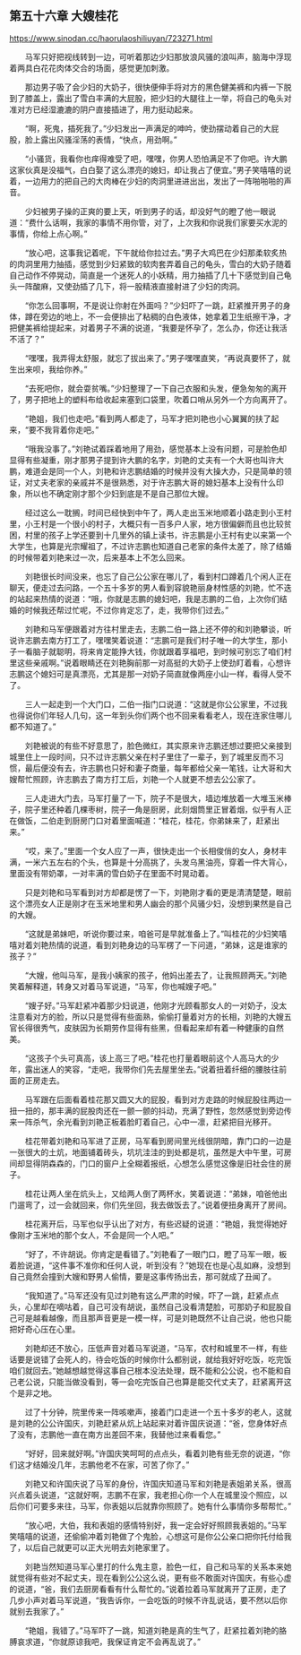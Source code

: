 ## 第五十六章 大嫂桂花

https://www.sinodan.cc/haorulaoshiliuyan/723271.html

　　马军只好把视线转到一边，可听着那边少妇那放浪风骚的浪叫声，脑海中浮现着两具白花花肉体交合的场面，感觉更加刺激。

　　那边男子吸了会少妇的大奶子，很快便伸手将对方的黑色健美裤和内裤一下脱到了膝盖上，露出了雪白丰满的大屁股，把少妇的大腿往上一举，将自己的龟头对准对方已经湿漉漉的阴户直接插进了，用力挺动起来。

　　“啊，死鬼，插死我了。”少妇发出一声满足的呻吟，使劲摆动着自己的大屁股，脸上露出风骚淫荡的表情，“快点，用劲啊。”

　　“小骚货，我看你也痒得难受了吧，嘿嘿，你男人恐怕满足不了你吧。许大鹏这家伙真是没福气，白白娶了这么漂亮的媳妇，却让我占了便宜。”男子笑嘻嘻的说着，一边用力的把自己的大肉棒在少妇的肉洞里进进出出，发出了一阵啪啪啪的声音。

　　少妇被男子操的正爽的要上天，听到男子的话，却没好气的瞪了他一眼说道：“费什么话啊，我家的事情不用你管，对了，上次我和你说我们家要买水泥的事情，你给上点心啊。”

　　“放心吧，这事我记着呢，下午就给你拉过去。”男子大鸡巴在少妇那柔软炙热的肉洞里用力抽插，感觉到少妇紧致的软肉套弄着自己的龟头，雪白的大奶子随着自己动作不停晃动，简直是一个迷死人的小妖精，用力抽插了几十下感觉到自己龟头一阵酸麻，又使劲插了几下，将一股精液直接射进了少妇的肉洞。

　　“你怎么回事啊，不是说让你射在外面吗？”少妇吓了一跳，赶紧推开男子的身体，蹲在旁边的地上，不一会便排出了粘稠的白色液体，她拿着卫生纸擦干净，才把健美裤给提起来，对着男子不满的说道，“我要是怀孕了，怎么办，你还让我活不活了？”

　　“嘿嘿，我弄得太舒服，就忘了拔出来了。”男子嘿嘿直笑，“再说真要怀了，就生出来呗，我给你养。”

　　“去死吧你，就会耍贫嘴。”少妇整理了一下自己衣服和头发，便急匆匆的离开了，男子把地上的塑料布给收起来塞到口袋里，吹着口哨从另外一个方向离开了。

　　“艳姐，我们也走吧。”看到两人都走了，马军才把刘艳也小心翼翼的扶了起来，“要不我背着你走吧。”

　　“哦我没事了。”刘艳试着踩着地用了用劲，感觉基本上没有问题，可是脸色却显得有些凝重，刚才那男子提到许大鹏的名字，刘艳的丈夫有一个大哥也叫许大鹏，难道会是同一个人，刘艳和许志鹏结婚的时候并没有大操大办，只是简单的领证，对丈夫老家的亲戚并不是很熟悉，对于许志鹏大哥的媳妇基本上没有什么印象，所以也不确定刚才那个少妇到底是不是自己那位大嫂。

　　经过这么一耽搁，时间已经快到中午了，两人走出玉米地顺着小路走到小王村里，小王村是一个很小的村子，大概只有一百多户人家，地方很偏僻而且也比较贫困，村里的孩子上学还要到十几里外的镇上读书，许志鹏是小王村有史以来第一个大学生，也算是光宗耀祖了，不过许志鹏也知道自己老家的条件太差了，除了结婚的时候带着刘艳来过一次，后来基本上不怎么回来。

　　刘艳很长时间没来，也忘了自己公公家在哪儿了，看到村口蹲着几个闲人正在聊天，便走过去问路，一个五十多岁的男人看到容貌艳丽身材性感的刘艳，忙不迭的站起来热情的说道：“哦，你就是志鹏的媳妇吧，我是志鹏的二伯，上次你们结婚的时候我还帮过忙呢，不过你肯定忘了，走，我带你们过去。”

　　刘艳和马军便跟着对方往村里走去，志鹏二伯一路上还不停的和刘艳攀谈，听说许志鹏去南方打工了，嘿嘿笑着说道：“志鹏可是我们村子唯一的大学生，那小子一看脑子就聪明，将来肯定能挣大钱，你就跟着享福吧，到时候可别忘了咱们村里这些亲戚啊。”说着眼睛还在刘艳胸前那一对高挺的大奶子上使劲盯着看，心想许志鹏这个媳妇可是真漂亮，尤其是那一对奶子简直就像两座小山一样，看得人受不了。

　　三人一起走到一个大门口，二伯一指门口说道：“这就是你公公家里，不过我也得说你们年轻人几句，这一年到头你们两个也不回来看看老人，现在连家住哪儿都不知道了。”

　　刘艳被说的有些不好意思了，脸色微红，其实原来许志鹏还想过要把父亲接到城里住上一段时间，只不过许志鹏父亲在村子里住了一辈子，到了城里反而不习惯，最后便没有去，许志鹏也只好和妻子商量，每年都给父亲一笔钱，让大哥和大嫂帮忙照顾，许志鹏去了南方打工后，刘艳一个人就更不想去公公家了。

　　三人走进大门去，马军打量了一下，院子不是很大，墙边堆放着一大堆玉米棒子，院子里还种着几棵枣树，院子一角是厨房，此刻烟筒里正冒着烟，似乎有人正在做饭，二伯走到厨房门口对着里面喊道：“桂花，桂花，你弟妹来了，赶紧出来。”

　　“哎，来了。”里面一个女人应了一声，很快走出一个长相俊俏的女人，身材丰满，一米六五左右的个头，也算是十分高挑了，头发乌黑油亮，穿着一件大背心，里面没有带奶罩，一对丰满的雪白奶子在里面不时晃动着。

　　只是刘艳和马军看到对方却都是愣了一下，刘艳刚才看的更是清清楚楚，眼前这个漂亮女人正是刚才在玉米地里和男人幽会的那个风骚少妇，没想到果然是自己的大嫂。

　　“这就是弟妹吧，听说你要过来，咱爸可是早就准备上了。”叫桂花的少妇笑嘻嘻对着刘艳热情的说道，看到刘艳身边的马军楞了一下问道，“弟妹，这是谁家的孩子？”

　　“大嫂，他叫马军，是我小姨家的孩子，他妈出差去了，让我照顾两天。”刘艳笑着解释道，转身又对着马军说道，“马军，你也喊嫂子吧。”

　　“嫂子好。”马军赶紧冲着那少妇说道，他刚才光顾看那女人的一对奶子，没太注意看对方的脸，所以只是觉得有些面熟，偷偷打量着对方的长相，刘艳的大嫂五官长得很秀气，皮肤因为长期劳作显得有些黑，但看起来却有着一种健康的自然美。

　　“这孩子个头可真高，该上高三了吧。”桂花也打量着眼前这个人高马大的少年，露出迷人的笑容，“走吧，我带你们先去屋里坐去。”说着扭着纤细的腰肢往前面的正房走去。

　　马军跟在后面看着桂花那又圆又大的屁股，看到对方走路的时候屁股往两边一扭一扭的，那丰满的屁股肉还在一颤一颤的抖动，充满了野性，忽然感觉到旁边传来一阵杀气，余光看到刘艳正板着脸盯着自己，心中一凛，赶紧把目光移开。

　　桂花带着刘艳和马军进了正房，马军看到房间里光线很阴暗，靠门口的一边是一张很大的土炕，地面铺着砖头，坑坑洼洼的到处都是坑，虽然是大中午里，可房间却显得阴森森的，门口的窗户上全糊着报纸，心想怎么感觉这像是旧社会住的房子。

　　桂花让两人坐在炕头上，又给两人倒了两杯水，笑着说道：“弟妹，咱爸他出门遛弯了，过一会就回来，你们先坐回，我去做饭去了。”说着便扭身离开了房间。

　　桂花离开后，马军也似乎认出了对方，有些迟疑的说道：“艳姐，我觉得她好像刚才玉米地的那个女人，不会是同一个人吧。”

　　“好了，不许胡说。你肯定是看错了。”刘艳看了一眼门口，瞪了马军一眼，板着脸说道，“这件事不准你和任何人说，听到没有？”她现在也是心乱如麻，没想到自己竟然会撞到大嫂和野男人偷情，要是这事传扬出去，那可就成了丑闻了。

　　“我知道了。”马军还没有见过刘艳有这么严肃的时候，吓了一跳，赶紧点点头，心里却在嘀咕着，自己可没有胡说，虽然自己没看清楚脸，可那奶子和屁股自己可是越看越像，而且那声音更是一模一样，可是刘艳既然不让自己说，他也只能把好奇心压在心里。

　　刘艳却还不放心，压低声音对着马军说道，“马军，农村和城里不一样，有些话要是说错了会死人的，待会吃饭的时候你什么都别说，就给我好好吃饭，吃完饭咱们就回去。”她越想越觉得这事自己根本没法处理，既不能和公公说，也不能和自己老公说，只能当做没看到，等一会吃完饭自己也算是能交代丈夫了，赶紧离开这个是非之地。

　　过了十分钟，院里传来一阵咳嗽声，接着门口走进一个五十多岁的老人，这就是刘艳的公公许国庆，刘艳赶紧从炕上站起来对着许国庆说道：“爸，您身体好点了没有，志鹏他一直在南方出差回不来，我替他过来看看您。”

　　“好好，回来就好啊。”许国庆笑呵呵的点点头，看着刘艳有些无奈的说道，“你们这才结婚没几年，志鹏他老不在家，可苦了你了。”

　　刘艳又和许国庆说了马军的身份，许国庆知道马军和刘艳是表姐弟关系，很高兴点着头说道，“这就好啊，志鹏不在家，我老担心你一个人在城里没个照应，以后你们可要多来往，马军，你表姐以后就靠你照顾了。她有什么事情你多帮帮忙。”

　　“放心吧，大伯，我和表姐的感情特别好，我一定会好好照顾我表姐的。”马军笑嘻嘻的说道，还偷偷冲着刘艳做了个鬼脸，心想这可是你公公亲口把你托付给我了，以后自己就更可以正大光明去刘艳家里了。

　　刘艳当然知道马军心里打的什么鬼主意，脸色一红，自己和马军的关系本来她就觉得有些对不起丈夫，现在看到公公这么说，更有些不敢面对许国庆，有些心虚的说道，“爸，我们去厨房看看有什么帮忙的。”说着拉着马军就离开了正房，走了几步小声对着马军说道，“我告诉你，一会吃饭的时候不许乱说话，要不然以后你就别去我家了。”

　　“艳姐，我错了。”马军吓了一跳，知道刘艳是真的生气了，赶紧拉着刘艳的胳膊哀求道，“你就原谅我吧，我保证肯定不会再乱说了。”

